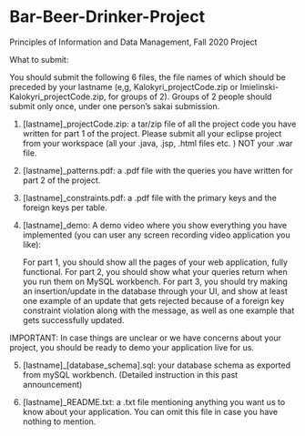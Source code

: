 # Bar-Beer-Drinker-Project
Principles of Information and Data Management, Fall 2020 Project


What to submit:

You should submit the following 6 files, the file names of which should be preceded by your lastname (e,g, Kalokyri_projectCode.zip or Imielinski- Kalokyri_projectCode.zip, for groups of 2). Groups of 2 people should submit only once, under one person’s sakai submission.

1) [lastname]_projectCode.zip: a tar/zip file of all the project code you have written for part 1 of the project. Please submit all your eclipse project from your workspace (all your .java, .jsp, .html files etc. ) NOT your .war file.

2) [lastname]_patterns.pdf: a .pdf file with the queries you have written for part 2 of the project.

3) [lastname]_constraints.pdf: a .pdf file with the primary keys and the foreign keys per table.

4) [lastname]_demo: A demo video where you show everything you have implemented (you can user any screen recording video application you like):

    For part 1, you should show all the pages of your web application, fully functional.
    For part 2, you should show what your queries return when you run them on MySQL workbench.
    For part 3, you should try making an insertion/update in the database through your UI, and show at least one example of an update that gets rejected because of a foreign key constraint violation along with the message, as well as one example that gets successfully updated.

IMPORTANT: In case things are unclear or we have concerns about your project, you should be ready to demo your application live for us.

5) [lastname]_[database_schema].sql: your database schema as exported from mySQL workbench. (Detailed instruction in this past announcement) 

6) [lastname]_README.txt: a .txt file mentioning anything you want us to know about your application. You can omit this file in case you have nothing to mention.
